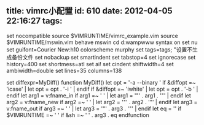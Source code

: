 title: vimrc小配置
id: 610
date: 2012-04-05 22:16:27
tags:
---

set nocompatible
source $VIMRUNTIME/vimrc_example.vim
source $VIMRUNTIME/mswin.vim
behave mswin
cd d:wampwww
syntax on
set nu
set guifont=Courier New:h10
colorscheme murphy
set tags=tags;
"设置不生成备份文件
set nobackup
set smartindent
set tabstop=4
set ignorecase
set history=400
set shortmess=atI
set ai!
set cindent shiftwidth=4
set ambiwidth=double
set lines=35 columns=138

set diffexpr=MyDiff()
function MyDiff()
  let opt = '-a --binary '
  if &amp;diffopt =~ 'icase' | let opt = opt . '-i ' | endif
  if &amp;diffopt =~ 'iwhite' | let opt = opt . '-b ' | endif
  let arg1 = v:fname_in
  if arg1 =~ ' ' | let arg1 = '"' . arg1 . '"' | endif
  let arg2 = v:fname_new
  if arg2 =~ ' ' | let arg2 = '"' . arg2 . '"' | endif
  let arg3 = v:fname_out
  if arg3 =~ ' ' | let arg3 = '"' . arg3 . '"' | endif
  let eq = ''
  if $VIMRUNTIME =~ ' '
    if &amp;sh =~ ' ' . arg3 . eq
endfunction